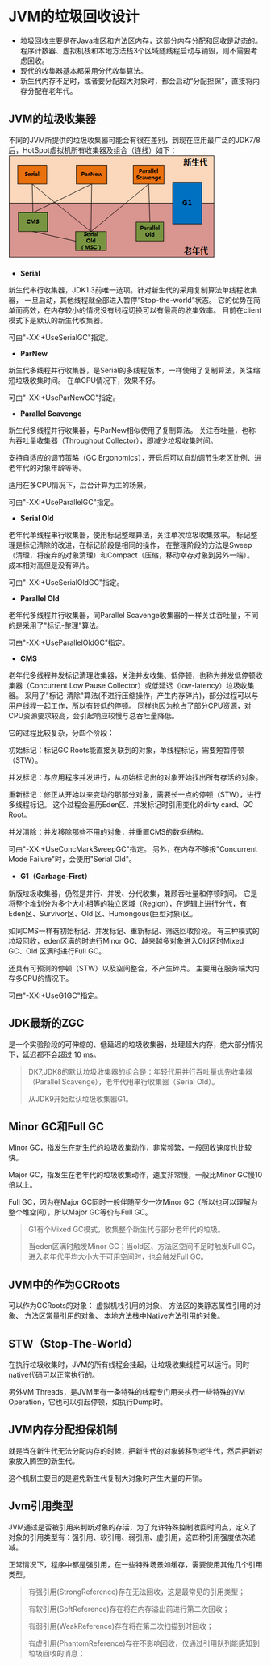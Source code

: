 # JVM的垃圾回收设计

- 垃圾回收主要是在Java堆区和方法区内存，这部分内存分配和回收是动态的。
程序计数器、虚拟机栈和本地方法栈3个区域随线程启动与销毁，则不需要考虑回收。
- 现代的收集器基本都采用分代收集算法。
- 新生代内存不足时，或者要分配超大对象时，都会启动“分配担保”，直接将内存分配在老年代。

## JVM的垃圾收集器
不同的JVM所提供的垃圾收集器可能会有很在差别，到现在应用最广泛的JDK7/8后，HotSpot虚拟机所有收集器及组合（连线）如下：
![7种垃圾收集器](jvm-gc.png)

- **Serial**

新生代串行收集器，JDK1.3前唯一选项。针对新生代的采用复制算法单线程收集器，
一旦启动，其他线程就全部进入暂停“Stop-the-world”状态。
它的优势在简单而高效，在内存较小的情况没有线程切换可以有最高的收集效率。
目前在client模式下是默认的新生代收集器。

可由"-XX:+UseSerialGC"指定。

- **ParNew**

新生代多线程并行收集器，是Serial的多线程版本，一样使用了复制算法，关注缩短垃圾收集时间。
在单CPU情况下，效果不好。

可由"-XX:+UseParNewGC"指定。

- **Parallel Scavenge**

新生代多线程并行收集器，与ParNew相似使用了复制算法。
关注吞吐量，也称为吞吐量收集器（Throughput Collector），即减少垃圾收集时间。

支持自适应的调节策略（GC Ergonomics），开启后可以自动调节生老区比例、进老年代的对象年龄等等。

适用在多CPU情况下，后台计算为主的场景。

可由"-XX:+UseParallelGC"指定。

- **Serial Old**

老年代单线程串行收集器，使用标记整理算法，关注单次垃圾收集效率。
标记整理是标记清除的改进，在标记阶段是相同的操作，
在整理阶段的方法是Sweep（清理，将废弃的对象清理）和Compact（压缩，移动幸存对象到另外一端）。
成本相对高但是没有碎片。

可由"-XX:+UseSerialOldGC"指定。

- **Parallel Old**

老年代多线程并行收集器，同Parallel Scavenge收集器的一样关注吞吐量，不同的是采用了"标记-整理"算法。

可由"-XX:+UseParallelOldGC"指定。

- **CMS**

老年代多线程并发标记清理收集器，关注并发收集、低停顿，也称为并发低停顿收集器（Concurrent Low Pause Collector）或低延迟（low-latency）垃圾收集器。
采用了"标记-清除"算法(不进行压缩操作，产生内存碎片)，部分过程可以与用户线程一起工作，所以有较低的停顿。
同样也因为抢占了部分CPU资源，对CPU资源要求较高，会引起响应较慢与总吞吐量降低。

它的过程比较复杂，分四个阶段：

初始标记：标记GC Roots能直接关联到的对象，单线程标记，需要短暂停顿（STW）。

并发标记：与应用程序并发进行，从初始标记出的对象开始找出所有存活的对象。

重新标记：修正从开始以来变动的那部分对象，需要长一点的停顿（STW），进行多线程标记。
这个过程会遍历Eden区、并发标记时引用变化的dirty card、GC Root。

并发清除：并发移除那些不用的对象，并重置CMS的数据结构。

可由"-XX:+UseConcMarkSweepGC"指定。
另外，在内存不够报"Concurrent Mode Failure"时，会使用"Serial Old"。

- **G1（Garbage-First）**

新版垃圾收集器，仍然是并行、并发、分代收集，兼顾吞吐量和停顿时间。
它是将整个堆划分为多个大小相等的独立区域（Region），在逻辑上进行分代，有Eden区、Survivor区、Old 区、Humongous(巨型对象)区。

如同CMS一样有初始标记、并发标记、重新标记、筛选回收阶段。
有三种模式的垃圾回收，eden区满的时进行Minor GC、越来越多对象进入Old区时Mixed GC、Old 区满时进行Full GC。

还具有可预测的停顿（STW）以及空间整合，不产生碎片。
主要用在服务端大内存多CPU的情况下。

可由"-XX:+UseG1GC"指定。

## JDK最新的ZGC
是一个实验阶段的可伸缩的、低延迟的垃圾收集器，处理超大内存，绝大部分情况下，延迟都不会超过 10 ms。

> DK7,JDK8的默认垃圾收集器的组合是：年轻代用并行吞吐量优先收集器（Parallel Scavenge），老年代用串行收集器（Serial Old）。
> 
> 从JDK9开始默认垃圾收集器G1。

## Minor GC和Full GC
Minor GC，指发生在新生代的垃圾收集动作，非常频繁，一般回收速度也比较快。

Major GC，指发生在老年代的垃圾收集动作，速度非常慢，一般比Minor GC慢10倍以上。

Full GC，因为在Major GC同时一般伴随至少一次Minor GC（所以也可以理解为整个堆空间），所以Major GC等价与Full GC。

> G1有个Mixed GC模式，收集整个新生代与部分老年代的垃圾。
>
> 当eden区满时触发Minor GC；当old区、方法区空间不足时触发Full GC，进入老年代平均大小大于可用空间时，也会触发Full GC。

## JVM中的作为GCRoots
可以作为GCRoots的对象：
虚拟机栈引用的对象、
方法区的类静态属性引用的对象、
方法区常量引用的对象、
本地方法栈中Native方法引用的对象。
## STW（Stop-The-World）
在执行垃圾收集时，JVM的所有线程会挂起，让垃圾收集线程可以运行。同时native代码可以正常执行的。

另外VM Threads，是JVM里有一条特殊的线程专门用来执行一些特殊的VM Operation，它也可以引起停顿，如执行Dump时。

## JVM内存分配担保机制
就是当在新生代无法分配内存的时候，把新生代的对象转移到老生代，然后把新对象放入腾空的新生代。

这个机制主要目的是避免新生代复制大对象时产生大量的开销。

## Jvm引用类型
JVM通过是否被引用来判断对象的存活，为了允许特殊控制收回时间点，定义了对象的引用类型有：强引用、软引用、弱引用、虚引用，这四种引用强度依次递减。

正常情况下，程序中都是强引用，在一些特殊场景如缓存，需要使用其他几个引用类型。
> 有强引用(StrongReference)存在无法回收，这是最常见的引用类型；
> 
> 有软引用(SoftReference)存在将在内存溢出前进行第二次回收；
> 
> 有弱引用(WeakReference)存在将在第二次扫描到时回收；
> 
> 有虚引用(PhantomReference)存在不影响回收，仅通过引用队列能感知到垃圾回收的消息；